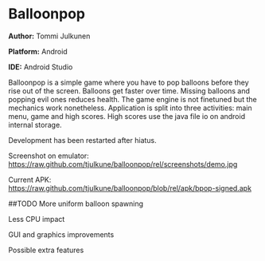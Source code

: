# Balloonpop
**Author:** Tommi Julkunen

**Platform:** Android

**IDE:** Android Studio

Balloonpop is a simple game where you have to pop balloons before they rise out of the screen.
Balloons get faster over time. Missing balloons and popping evil ones reduces health.
The game engine is not finetuned but the mechanics work nonetheless.
Application is split into three activities: main menu, game and high scores.
High scores use the java file io on android internal storage.

Development has been restarted after hiatus.

Screenshot on emulator: https://raw.github.com/tjulkune/balloonpop/rel/screenshots/demo.jpg

Current APK: https://raw.github.com/tjulkune/balloonpop/blob/rel/apk/bpop-signed.apk

##TODO
More uniform balloon spawning

Less CPU impact

GUI and graphics improvements

Possible extra features
